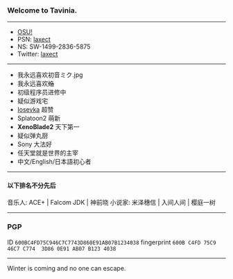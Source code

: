 ### Welcome to Tavinia.

---

+ [OSU!](https://osu.ppy.sh/users/6428299)
+ PSN: [laxect](https://psnine.com/psnid/laxect)
+ NS: SW-1499-2836-5875
+ Twitter: [laxect](https://twitter.com/laxect)

---

+ 我永远喜欢初音ミク.jpg
+ 我永远喜欢~~焔~~
+ 初级程序员进修中
+ 疑似游戏宅
+ [Iosevka](https://github.com/be5invis/Iosevka) 超赞
+ Splatoon2 萌新
+ **XenoBlade2** 天下第一
+ 疑似弹丸厨
+ Sony 大法好
+ 任天堂就是世界的主宰
+ 中文/English/日本語初心者

---

#### 以下排名不分先后

音乐人: ACE+ | Falcom JDK | 神前晓
小说家: 米泽穗信 | 入间人间 | 樱庭一树

---

### PGP

ID `600BC4FD75C946C7C7743D860E91AB07B1234038`
fingerprint `600B C4FD 75C9 46C7 C774  3D86 0E91 AB07 B123 4038`

---

Winter is coming and no one can escape.
